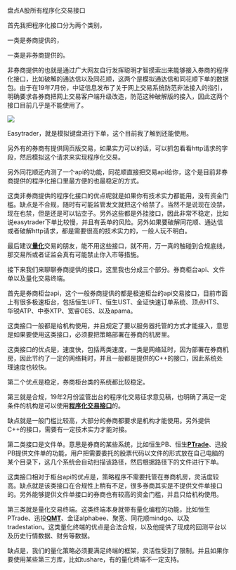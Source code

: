 盘点A股所有程序化交易接口

首先我把程序化接口分为两个类别，

一类是券商提供的，

一类是非券商提供的。

非券商提供的也就是通过广大网友自行发挥聪明才智摸索出来能够接入券商的程序化接口，比如破解的通达信以及同花顺，这两个是模拟通达信和同花顺下单的数据包。由于在19年7月份，中证信息发布了关于网上交易系统防范非法接入的指引，明确要求各券商把网上交易客户端升级改造，防范这种破解版的接入，因此这两个接口目前几乎是不能使用了。

![](https://gitee.com/hxc8/images5/raw/master/img/202407172352708.jpg)

Easytrader，就是模拟键盘进行下单，这个目前我了解到还能使用。

另外有的券商有提供网页版交易，如果实力可以的话，可以抓包看看http请求的字段，然后模拟这个请求来实现程序化交易。

另外同花顺还内测了一个api的功能，同花顺直接把交易api给你，这个是目前非券商提供的程序化接口里最方便的也最稳定的方式。

这类非券商提供的程序化接口的优点呢就是如果你有技术实力都能用，没有资金门槛。缺点是不合规，随时有可能监管发文就把这个给禁了。当然不是说现在没禁，现在也禁，但是还是可以钻空子。另外这些都是外挂接口，因此非常不稳定，比如说easytrader下单比较慢，并且有丢单的风险。另外如果要破解同花顺、通达信或者破解http请求，都是需要很高的技术实力的，一般人玩不明白。

最后建议[**量化**](https://www.qmtptrade.com/?tag=13)交易的朋友，能不用这些接口，就不用，万一真的触碰到合规底线，那交易所或者证监会真有可能禁止你入市等措施。

接下来我们来聊聊券商提供的接口。这里我也分成三个部分。券商柜台api、文件单以及量化交易终端。

首先是券商柜台api，这个一般券商提供的都是极速柜台的api交易接口，目前市面上有很多极速柜台，包括恒生UFT、恒生UST、金证快速订单系统、顶点HTS、华锐ATP、中泰XTP、宽睿OES、以及apama。

这类接口一般都是给机构使用，并且规定了要以服务器托管的方式才能接入，意思是如果要使用这类接口，必须要把策略部署在券商的机房里。

这类接口的优点是，速度快，包括两类速度，一类是网络延时，因为部署在券商机房，因此节约了一定的网络耗时，并且一般都是提供的C++的接口，因此系统处理速度也较快。

第二个优点是稳定，券商柜台类的系统都比较稳定。

第三就是合规，19年2月份监管出台的程序化交易征求意见稿，也明确了满足一定条件的机构是可以使用[**程序化交易接口**](https://www.qmtptrade.com/?p=122)的。

缺点就是一般门槛比较高，大部分的券商都要求是机构才能使用。另外提供C++的接口，需要有一定技术实力才能对接。

第二类接口是文件单。意思是券商的某些系统，比如恒生PB、恒生[**PTrade**](https://www.qmtptrade.com/?tag=ptrade)、迅投PB提供文件单的功能，用户把需要委托的股票代码以文件的形式放在自己电脑的某个目录下，这几个系统会自动扫描该路径，然后根据路径下的文件进行下单。

这类接口相对于柜台api的优点是，策略程序不需要托管在券商机房，灵活度较高。缺点就是该类接口在合规性上稍有不足，很多券商其实是不提供文件单接口的。另外能够提供文件单接口的券商也有较高的资金门槛，并且只给机构使用。

第三类就是量化交易终端。这类终端本身就带有量化编程的功能，比如恒生PTrade、迅投[**QMT**](https://www.qmtptrade.com/?tag=qmt)、金证alphabee、聚宽、同花顺mindgo、以及tradestation。这类量化终端的优点是合法合规，以及他提供了现成的回测平台以及历史行情数据、财务等数据。

缺点是，我们的量化策略必须要满足终端的框架，灵活性受到了限制。并且如果你要使用某些第三方库，比如tushare，有的量化终端不一定支持。